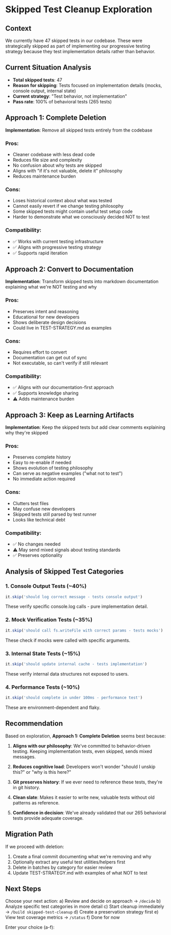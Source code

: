 # Skipped Test Cleanup Exploration

## Context
We currently have 47 skipped tests in our codebase. These were strategically skipped as part of implementing our progressive testing strategy because they test implementation details rather than behavior.

## Current Situation Analysis
- **Total skipped tests**: 47
- **Reason for skipping**: Tests focused on implementation details (mocks, console output, internal state)
- **Current strategy**: "Test behavior, not implementation"
- **Pass rate**: 100% of behavioral tests (265 tests)

## Approach 1: Complete Deletion
**Implementation**: Remove all skipped tests entirely from the codebase

### Pros:
- Cleaner codebase with less dead code
- Reduces file size and complexity
- No confusion about why tests are skipped
- Aligns with "if it's not valuable, delete it" philosophy
- Reduces maintenance burden

### Cons:
- Loses historical context about what was tested
- Cannot easily revert if we change testing philosophy
- Some skipped tests might contain useful test setup code
- Harder to demonstrate what we consciously decided NOT to test

### Compatibility:
- ✅ Works with current testing infrastructure
- ✅ Aligns with progressive testing strategy
- ✅ Supports rapid iteration

## Approach 2: Convert to Documentation
**Implementation**: Transform skipped tests into markdown documentation explaining what we're NOT testing and why

### Pros:
- Preserves intent and reasoning
- Educational for new developers
- Shows deliberate design decisions
- Could live in TEST-STRATEGY.md as examples

### Cons:
- Requires effort to convert
- Documentation can get out of sync
- Not executable, so can't verify if still relevant

### Compatibility:
- ✅ Aligns with our documentation-first approach
- ✅ Supports knowledge sharing
- ⚠️ Adds maintenance burden

## Approach 3: Keep as Learning Artifacts
**Implementation**: Keep the skipped tests but add clear comments explaining why they're skipped

### Pros:
- Preserves complete history
- Easy to re-enable if needed
- Shows evolution of testing philosophy
- Can serve as negative examples ("what not to test")
- No immediate action required

### Cons:
- Clutters test files
- May confuse new developers
- Skipped tests still parsed by test runner
- Looks like technical debt

### Compatibility:
- ✅ No changes needed
- ⚠️ May send mixed signals about testing standards
- ✅ Preserves optionality

## Analysis of Skipped Test Categories

### 1. Console Output Tests (~40%)
```typescript
it.skip('should log correct message - tests console output')
```
These verify specific console.log calls - pure implementation detail.

### 2. Mock Verification Tests (~35%)
```typescript
it.skip('should call fs.writeFile with correct params - tests mocks')
```
These check if mocks were called with specific arguments.

### 3. Internal State Tests (~15%)
```typescript
it.skip('should update internal cache - tests implementation')
```
These verify internal data structures not exposed to users.

### 4. Performance Tests (~10%)
```typescript
it.skip('should complete in under 100ms - performance test')
```
These are environment-dependent and flaky.

## Recommendation
Based on exploration, **Approach 1: Complete Deletion** seems best because:

1. **Aligns with our philosophy**: We've committed to behavior-driven testing. Keeping implementation tests, even skipped, sends mixed messages.

2. **Reduces cognitive load**: Developers won't wonder "should I unskip this?" or "why is this here?"

3. **Git preserves history**: If we ever need to reference these tests, they're in git history.

4. **Clean slate**: Makes it easier to write new, valuable tests without old patterns as reference.

5. **Confidence in decision**: We've already validated that our 265 behavioral tests provide adequate coverage.

## Migration Path
If we proceed with deletion:
1. Create a final commit documenting what we're removing and why
2. Optionally extract any useful test utilities/helpers first
3. Delete in batches by category for easier review
4. Update TEST-STRATEGY.md with examples of what NOT to test

## Next Steps
Choose your next action:
a) Review and decide on approach → `/decide`
b) Analyze specific test categories in more detail
c) Start cleanup immediately → `/build skipped-test-cleanup`
d) Create a preservation strategy first
e) View test coverage metrics → `/status`
f) Done for now

Enter your choice (a-f):